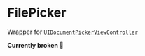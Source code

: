 # FilePicker

Wrapper for [`UIDocumentPickerViewController`](https://developer.apple.com/documentation/uikit/uidocumentpickerviewcontroller)

**Currently broken 💩**
